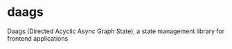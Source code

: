 # daags

Daags (Directed Acyclic Async Graph State), a state management library for frontend applications
